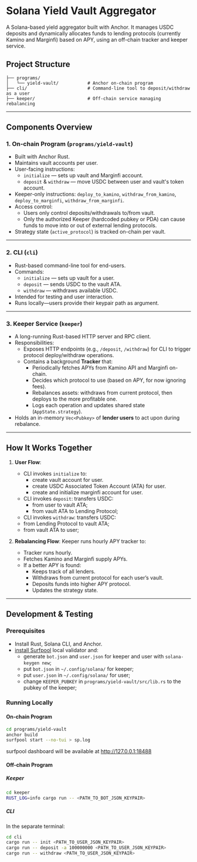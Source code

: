 # Solana Yield Vault Aggregator

A Solana-based yield aggregator built with Anchor. It manages USDC deposits and dynamically allocates funds to lending protocols (currently Kamino and Marginfi) based on APY, using an off-chain tracker and keeper service.

## Project Structure
```
├── programs/
│   └── yield-vault/           # Anchor on-chain program
├── cli/                       # Command-line tool to deposit/withdraw as a user
├── keeper/                    # Off-chain service managing rebalancing
```
---

##  Components Overview

### 1. On-chain Program (`programs/yield-vault`)

- Built with Anchor Rust.
- Maintains vault accounts per user.
- User-facing instructions:
  - `initialize` — sets up vault and Marginfi account.
  - `deposit` & `withdraw` — move USDC between user and vault's token account.
- Keeper-only instructions: `deploy_to_kamino`, `withdraw_from_kamino`, `deploy_to_marginfi`, `withdraw_from_marginfi`.
- Access control:
  - Users only control deposits/withdrawals to/from vault.
  - Only the authorized Keeper (hardcoded pubkey or PDA) can cause funds to move into or out of external lending protocols.
- Strategy state (`active_protocol`) is tracked on-chain per vault.

---

### 2. CLI (`cli`)

- Rust-based command-line tool for end-users.
- Commands:
  - `initialize` — sets up vault for a user.
  - `deposit` — sends USDC to the vault ATA.
  - `withdraw` — withdraws available USDC.
- Intended for testing and user interaction.
- Runs locally—users provide their keypair path as argument.

---

### 3. Keeper Service (`keeper`)

- A long-running Rust-based HTTP server and RPC client.
- Responsibilities:
  - Exposes HTTP endpoints (e.g., `/deposit`, `/withdraw`) for CLI to trigger protocol deploy/withdraw operations.
  - Contains a background **Tracker** that:
    - Periodically fetches APYs from Kamino API and Marginfi on-chain.
    - Decides which protocol to use (based on APY, for now ignoring fees).
    - Rebalances assets: withdraws from current protocol, then deploys to the more profitable one.
    - Logs each operation and updates shared state (`AppState.strategy`).
- Holds an in-memory `Vec<Pubkey>` of **lender users** to act upon during rebalance.

---

## How It Works Together
1. **User Flow**:
    - CLI invokes `initialize` to:
        - create vault account for user.
        - create USDC Associated Token Account (ATA) for user.
        - create and initialize marginfi account for user.
   - CLI invokes `deposit`: transfers USDC:
     - from user to vault ATA;
     - from vault ATA to Lending Protocol;
    - CLI invokes `withdraw`: transfers USDC:
     - from Lending Protocol to vault ATA;
     - from vault ATA to user;

2. **Rebalancing Flow**:
Keeper runs hourly APY tracker to:
   - Tracker runs hourly.
   - Fetches Kamino and Marginfi supply APYs.
   - If a better APY is found:
     - Keeps track of all lenders.
     - Withdraws from current protocol for each user’s vault.
     - Deposits funds into higher APY protocol.
     - Updates the strategy state.

---

## Development & Testing

### Prerequisites

- Install Rust, Solana CLI, and Anchor.
- [install Surfpool](https://github.com/txtx/surfpool?tab=readme-ov-file#installation) local validator and:
    - generate `bot.json` and `user.json` for keeper and user with `solana-keygen new`;
    - put `bot.json` in `~/.config/solana/` for keeper;
    - put `user.json` in `~/.config/solana/` for user;
    - change `KEEPER_PUBKEY` in `programs/yield-vault/src/lib.rs` to the pubkey of the keeper;

### Running Locally

#### On-chain Program
```bash
cd programs/yield-vault
anchor build
surfpool start --no-tui > sp.log
```
surfpool dashboard will be available at http://127.0.0.1:18488

#### Off-chain Program
##### Keeper
```bash
cd keeper
RUST_LOG=info cargo run -- <PATH_TO_BOT_JSON_KEYPAIR>
```

##### CLI
In the separate terminal:
```bash
cd cli
cargo run -- init <PATH_TO_USER_JSON_KEYPAIR>
cargo run -- deposit -a 100000000 <PATH_TO_USER_JSON_KEYPAIR>
cargo run -- withdraw <PATH_TO_USER_JSON_KEYPAIR>
```

